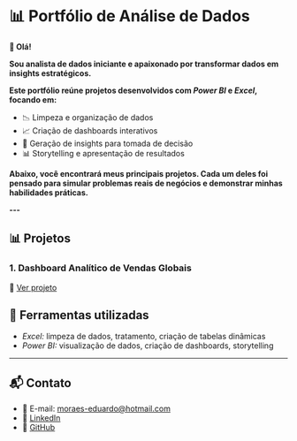 
# 📊 Portfólio de Análise de Dados

**👋 Olá!**  

**Sou analista de dados iniciante e apaixonado por transformar dados em insights estratégicos.**  

**Este portfólio reúne projetos desenvolvidos com *Power BI* e *Excel*, focando em:**

- 📉 Limpeza e organização de dados
- 📈 Criação de dashboards interativos
- 🧠 Geração de insights para tomada de decisão
- 📊 Storytelling e apresentação de resultados

**Abaixo, você encontrará meus principais projetos. Cada um deles foi pensado para simular problemas reais de negócios e demonstrar minhas habilidades práticas.**

**---**

## 📊 Projetos

### 1. Dashboard Analítico de Vendas Globais
📁 [Ver projeto](./projeto1-dashboard-vendas)





## 🧰 Ferramentas utilizadas
- *Excel:* limpeza de dados, tratamento, criação de tabelas dinâmicas  
- *Power BI:* visualização de dados, criação de dashboards, storytelling  

---

## 📬 Contato
- 📧 E-mail: moraes-eduardo@hotmail.com  
- 💼 [LinkedIn](https://www.linkedin.com/in/eduardomoraessilva/)  
- 📂 [GitHub](https://github.com/moraes-eduardo)
